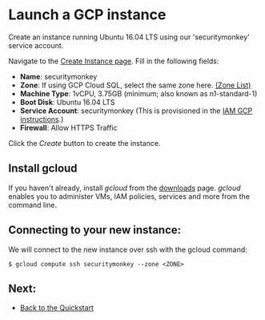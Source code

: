 Launch a GCP instance
=====================

Create an instance running Ubuntu 16.04 LTS using our 'securitymonkey' service account.

Navigate to the [Create Instance page](https://console.developers.google.com/compute/instancesAdd). Fill in the following fields:

-   **Name**: securitymonkey
-   **Zone**: If using GCP Cloud SQL, select the same zone here. [(Zone List)](https://cloud.google.com/compute/docs/regions-zones/regions-zones#available)
-   **Machine Type**: 1vCPU, 3.75GB (minimum; also known as n1-standard-1)
-   **Boot Disk**: Ubuntu 16.04 LTS
-   **Service Account**: securitymonkey (This is provisioned in the [IAM GCP instructions](https://github.com/Netflix/security_monkey/blob/develop/docs/iam_gcp.md).)
-   **Firewall**: Allow HTTPS Traffic

Click the *Create* button to create the instance.

Install gcloud
--------------

If you haven't already, install *gcloud* from the [downloads](https://cloud.google.com/sdk/downloads) page. *gcloud* enables you to administer VMs, IAM policies, services and more from the command line.

Connecting to your new instance:
--------------------------------

We will connect to the new instance over ssh with the gcloud command:

    $ gcloud compute ssh securitymonkey --zone <ZONE>


Next:
-----

- [Back to the Quickstart](quickstart.md#install-security-monkey-on-your-instance)
